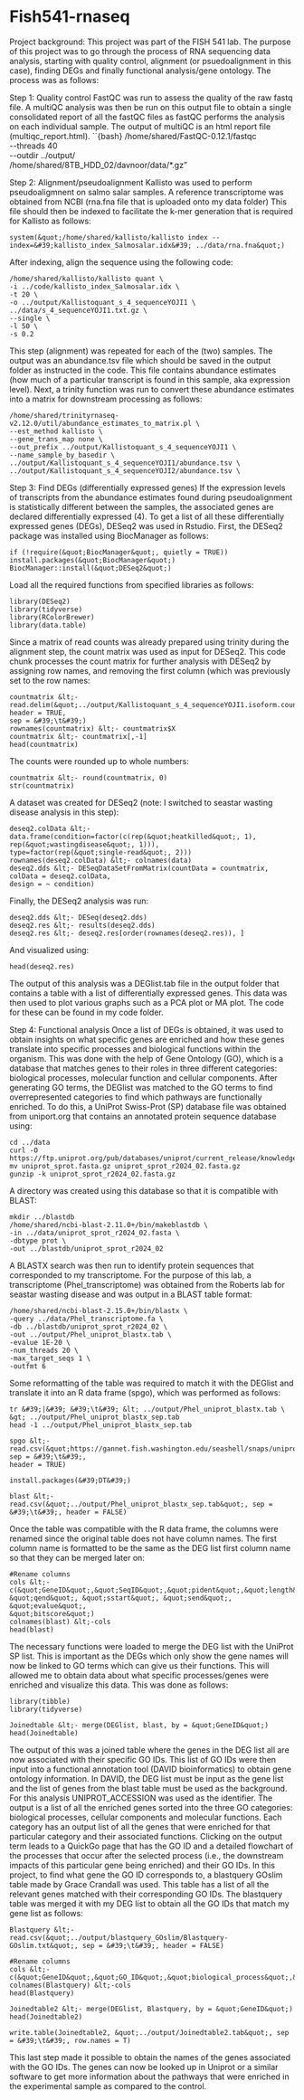 # Fish541-rnaseq
Project background: This project was part of the FISH 541 lab. The purpose of this project was to go through the process of RNA sequencing data analysis, starting with quality control, alignment (or psuedoalignment in this case), finding DEGs and finally functional analysis/gene ontology. The process was as follows: 

Step 1: Quality control
FastQC was run to assess the quality of the raw fastq file. A multiQC analysis was then be run on this output file to obtain a single consolidated report of all the fastQC files as fastQC performs the analysis on each individual sample. The output of multiQC is an html report file (multiqc_report.html).
``{bash}
/home/shared/FastQC-0.12.1/fastqc \
--threads 40 \
--outdir ../output/ \
/home/shared/8TB_HDD_02/davnoor/data/*.gz”



Step 2: Alignment/pseudoalignment
Kallisto was used to perform pseudoaligmnent on salmo salar samples. A reference transcriptome was obtained from NCBI (rna.fna file that is uploaded onto my data folder) 
 This file should then be indexed to facilitate the k-mer generation that is required for Kallisto as follows:
```{r}
system(&quot;/home/shared/kallisto/kallisto index --index=&#39;kallisto_index_Salmosalar.idx&#39; ../data/rna.fna&quot;)
```
After indexing, align the sequence using the following code:
```{bash}
/home/shared/kallisto/kallisto quant \
-i ../code/kallisto_index_Salmosalar.idx \
-t 20 \
-o ../output/Kallistoquant_s_4_sequenceYOJI1 \
../data/s_4_sequenceYOJI1.txt.gz \
--single \
-l 50 \
-s 0.2
```
This step (alignment) was repeated for each of the (two) samples. The output was an
abundance.tsv file which should be saved in the output folder as instructed in the code. This file
contains abundance estimates (how much of a particular transcript is found in this sample, aka
expression level). Next, a trinity function was run to convert these abundance estimates into a
matrix for downstream processing as follows:
```{bash}
/home/shared/trinityrnaseq-v2.12.0/util/abundance_estimates_to_matrix.pl \
--est_method kallisto \
--gene_trans_map none \
--out_prefix ../output/Kallistoquant_s_4_sequenceYOJI1 \
--name_sample_by_basedir \
../output/Kallistoquant_s_4_sequenceYOJI1/abundance.tsv \
../output/Kallistoquant_s_4_sequenceYOJI2/abundance.tsv \
```
Step 3: Find DEGs (differentially expressed genes)
If the expression levels of transcripts from the abundance estimates found during
pseudoalignment is statistically different between the samples, the associated genes are
declared differentially expressed (4). To get a list of all these differentially expressed genes
(DEGs), DESeq2 was used in Rstudio. First, the DESeq2 package was installed using BiocManager as
follows:
```{r}
if (!require(&quot;BiocManager&quot;, quietly = TRUE))
install.packages(&quot;BiocManager&quot;)
BiocManager::install(&quot;DESeq2&quot;)
```
Load all the required functions from specified libraries as follows:
```{r}
library(DESeq2)
library(tidyverse)
library(RColorBrewer)
library(data.table)
```

Since a matrix of read counts was already prepared using trinity during the alignment step, the
count matrix was used as input for DESeq2. This code chunk processes the count matrix for
further analysis with DESeq2 by assigning row names, and removing the first column (which
was previously set to the row names:
```{r}
countmatrix &lt;- read.delim(&quot;../output/Kallistoquant_s_4_sequenceYOJI1.isoform.counts.matrix&quot;, header = TRUE,
sep = &#39;\t&#39;)
rownames(countmatrix) &lt;- countmatrix$X
countmatrix &lt;- countmatrix[,-1]
head(countmatrix)
```
The counts were rounded up to whole numbers:
```{r}
countmatrix &lt;- round(countmatrix, 0)
str(countmatrix)
```
A dataset was created for DESeq2 (note: I switched to seastar wasting disease analysis in this step):
```{r}
deseq2.colData &lt;- data.frame(condition=factor(c(rep(&quot;heatkilled&quot;, 1), rep(&quot;wastingdisease&quot;, 1))),
type=factor(rep(&quot;single-read&quot;, 2)))
rownames(deseq2.colData) &lt;- colnames(data)
deseq2.dds &lt;- DESeqDataSetFromMatrix(countData = countmatrix,
colData = deseq2.colData,
design = ~ condition)
```
Finally, the DESeq2 analysis was run:
```{r}
deseq2.dds &lt;- DESeq(deseq2.dds)
deseq2.res &lt;- results(deseq2.dds)
deseq2.res &lt;- deseq2.res[order(rownames(deseq2.res)), ]
```
And visualized using:
```{r}
head(deseq2.res)
```
The output of this analysis was a DEGlist.tab file in the output folder that contains a table
with a list of differentially expressed genes. This data was then used to plot various graphs such
as a PCA plot or MA plot. The code for these can be found in my code folder. 


Step 4: Functional analysis
Once a list of DEGs is obtained, it was used to obtain insights on what specific genes are
enriched and how these genes translate into specific processes and biological functions within
the organism. This was done with the help of Gene Ontology (GO), which is a database that
matches genes to their roles in three different categories: biological processes, molecular
function and cellular components. After generating GO terms, the DEGlist was matched to the GO
terms to find overrepresented categories to find which pathways are functionally enriched. To
do this, a UniProt Swiss-Prot (SP) database file was obtained from uniport.org that contains an annotated
protein sequence database using:
```{bash}
cd ../data
curl -O
https://ftp.uniprot.org/pub/databases/uniprot/current_release/knowledgebase/complete/uniprot_sprot.fasta.gz
mv uniprot_sprot.fasta.gz uniprot_sprot_r2024_02.fasta.gz
gunzip -k uniprot_sprot_r2024_02.fasta.gz
```
A directory was created using this database so that it is compatible with BLAST:
```{bash}
mkdir ../blastdb
/home/shared/ncbi-blast-2.11.0+/bin/makeblastdb \
-in ../data/uniprot_sprot_r2024_02.fasta \
-dbtype prot \
-out ../blastdb/uniprot_sprot_r2024_02
```
A BLASTX search was then run to identify protein sequences that corresponded to my
transcriptome. For the purpose of this lab, a transcriptome (Phel_transcriptome) was obtained from the
Roberts lab for seastar wasting disease and was output in a BLAST table format:
```{bash}
/home/shared/ncbi-blast-2.15.0+/bin/blastx \
-query ../data/Phel_transcriptome.fa \
-db ../blastdb/uniprot_sprot_r2024_02 \
-out ../output/Phel_uniprot_blastx.tab \
-evalue 1E-20 \
-num_threads 20 \
-max_target_seqs 1 \
-outfmt 6
```
Some reformatting of the table was required to match it with the DEGlist and translate it
into an R data frame (spgo), which was performed as follows:
```{bash}
tr &#39;|&#39; &#39;\t&#39; &lt; ../output/Phel_uniprot_blastx.tab \
&gt; ../output/Phel_uniprot_blastx_sep.tab
head -1 ../output/Phel_uniprot_blastx_sep.tab
```
```{r}
spgo &lt;- read.csv(&quot;https://gannet.fish.washington.edu/seashell/snaps/uniprot_table_r2023_01.tab&quot;, sep = &#39;\t&#39;,
header = TRUE)

install.packages(&#39;DT&#39;)
```
```{r}
blast &lt;- read.csv(&quot;../output/Phel_uniprot_blastx_sep.tab&quot;, sep = &#39;\t&#39;, header = FALSE)
```
Once the table was compatible with the R data frame, the columns were renamed since the
original table does not have column names. The first column name is formatted to be the same
as the DEG list first column name so that they can be merged later on:
```{r}
#Rename columns
cols &lt;- c(&quot;GeneID&quot;,&quot;SeqID&quot;,&quot;pident&quot;,&quot;length&quot;,&quot;mismatch&quot;,&quot;gapopen&quot;,&quot;qstart&quot;, &quot;qend&quot;, &quot;sstart&quot;, &quot;send&quot;, &quot;evalue&quot;,
&quot;bitscore&quot;)
colnames(blast) &lt;-cols
head(blast)
```
The necessary functions were loaded to merge the DEG list with the UniProt SP list. This is important as
the DEGs which only show the gene names will now be linked to GO terms which can give us
their functions. This will allowed me to obtain data about what specific processes/genes were
enriched and visualize this data. This was done as follows:
```{r}
library(tibble)
library(tidyverse)
```
```{r}
Joinedtable &lt;- merge(DEGlist, blast, by = &quot;GeneID&quot;)
head(Joinedtable)
```
The output of this was a joined table where the genes in the DEG list all are now associated with
their specific GO IDs. This list of GO IDs were then input into a functional annotation tool (DAVID bioinformatics) to obtain gene ontology information. In DAVID, the DEG list must be input as the gene list and the list of genes from the blast table must be used as the background. For this analysis UNIPROT_ACCESSION was used as the identifier. The output is a list of all the enriched genes sorted into the three GO categories: biological processes, cellular components and molecular functions. Each category has an output list of all the genes that were enriched for that particular category and their associated functions. Clicking on the output term leads to a QuickGo page that has the GO ID and a detailed flowchart of the processes that occur after the selected process (i.e., the downstream impacts of this particular gene being enriched) and their GO IDs. In this project, to find what gene the GO ID corresponds to, a blastquery GOslim table made by Grace Crandall was used. This table has a list of all the relevant genes matched with their corresponding GO IDs. The blastquery table was merged it with my DEG list to obtain all the GO IDs that match my gene list as follows:
```{r}
Blastquery &lt;- read.csv(&quot;../output/blastquery_GOslim/Blastquery-GOslim.txt&quot;, sep = &#39;\t&#39;, header = FALSE)
```
```{r}
#Rename columns
cols &lt;- c(&quot;GeneID&quot;,&quot;GO_ID&quot;,&quot;biological_process&quot;,&quot;category&quot;)
colnames(Blastquery) &lt;-cols
head(Blastquery)
```

```{r}
Joinedtable2 &lt;- merge(DEGlist, Blastquery, by = &quot;GeneID&quot;)
head(Joinedtable2)
```
```{r}
write.table(Joinedtable2, &quot;../output/Joinedtable2.tab&quot;, sep = &#39;\t&#39;, row.names = T)
```
This last step made it possible to obtain the names of the genes associated with the GO IDs.
The genes can now be looked up in Uniprot or a similar software to get more information about
the pathways that were enriched in the experimental sample as compared to the control.
